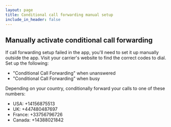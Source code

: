 ```yaml
---
layout: page
title: Conditional call forwarding manual setup
include_in_header: false
---
```


## Manually activate conditional call forwarding

If call forwarding setup failed in the app, you'll need to set it up manually outside the app.
Visit your carrier's website to find the correct codes to dial. Set up the following:

- "Conditional Call Forwarding" when unanswered
- "Conditional Call Forwarding" when busy

Depending on your country, conditionally forward your calls to one of these numbers:
- USA: +14156875513
- UK: +447480487697
- France: +33756796726
- Canada: +14388021842
